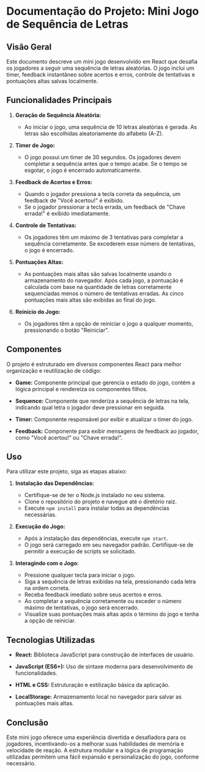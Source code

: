 # Documentação do Projeto: Mini Jogo de Sequência de Letras

## Visão Geral

Este documento descreve um mini jogo desenvolvido em React que desafia os jogadores a seguir uma sequência de letras aleatórias. O jogo inclui um timer, feedback instantâneo sobre acertos e erros, controle de tentativas e pontuações altas salvas localmente.

## Funcionalidades Principais

1. **Geração de Sequência Aleatória:**
   - Ao iniciar o jogo, uma sequência de 10 letras aleatórias é gerada. As letras são escolhidas aleatoriamente do alfabeto (A-Z).

2. **Timer de Jogo:**
   - O jogo possui um timer de 30 segundos. Os jogadores devem completar a sequência antes que o tempo acabe. Se o tempo se esgotar, o jogo é encerrado automaticamente.

3. **Feedback de Acertos e Erros:**
   - Quando o jogador pressiona a tecla correta da sequência, um feedback de "Você acertou!" é exibido.
   - Se o jogador pressionar a tecla errada, um feedback de "Chave errada!" é exibido imediatamente.

4. **Controle de Tentativas:**
   - Os jogadores têm um máximo de 3 tentativas para completar a sequência corretamente. Se excederem esse número de tentativas, o jogo é encerrado.

5. **Pontuações Altas:**
   - As pontuações mais altas são salvas localmente usando o armazenamento do navegador. Após cada jogo, a pontuação é calculada com base na quantidade de letras corretamente sequenciadas menos o número de tentativas erradas. As cinco pontuações mais altas são exibidas ao final do jogo.

6. **Reinício do Jogo:**
   - Os jogadores têm a opção de reiniciar o jogo a qualquer momento, pressionando o botão "Reiniciar".

## Componentes

O projeto é estruturado em diversos componentes React para melhor organização e reutilização de código:

- **Game:** Componente principal que gerencia o estado do jogo, contém a lógica principal e rendereiza os componentes filhos.
  
- **Sequence:** Componente que renderiza a sequência de letras na tela, indicando qual letra o jogador deve pressionar em seguida.
  
- **Timer:** Componente responsável por exibir e atualizar o timer do jogo.

- **Feedback:** Componente para exibir mensagens de feedback ao jogador, como "Você acertou!" ou "Chave errada!".

## Uso

Para utilizar este projeto, siga as etapas abaixo:

1. **Instalação das Dependências:**
   - Certifique-se de ter o Node.js instalado no seu sistema.
   - Clone o repositório do projeto e navegue até o diretório raiz.
   - Execute `npm install` para instalar todas as dependências necessárias.

2. **Execução do Jogo:**
   - Após a instalação das dependências, execute `npm start`.
   - O jogo será carregado em seu navegador padrão. Certifique-se de permitir a execução de scripts se solicitado.

3. **Interagindo com o Jogo:**
   - Pressione qualquer tecla para iniciar o jogo.
   - Siga a sequência de letras exibidas na tela, pressionando cada letra na ordem correta.
   - Receba feedback imediato sobre seus acertos e erros.
   - Ao completar a sequência corretamente ou exceder o número máximo de tentativas, o jogo será encerrado.
   - Visualize suas pontuações mais altas após o término do jogo e tenha a opção de reiniciar.

## Tecnologias Utilizadas

- **React:** Biblioteca JavaScript para construção de interfaces de usuário.
  
- **JavaScript (ES6+):** Uso de sintaxe moderna para desenvolvimento de funcionalidades.

- **HTML e CSS:** Estruturação e estilização básica da aplicação.

- **LocalStorage:** Armazenamento local no navegador para salvar as pontuações mais altas.

## Conclusão

Este mini jogo oferece uma experiência divertida e desafiadora para os jogadores, incentivando-os a melhorar suas habilidades de memória e velocidade de reação. A estrutura modular e a lógica de programação utilizadas permitem uma fácil expansão e personalização do jogo, conforme necessário.
